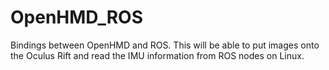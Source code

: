 # OpenHMD_ROS
Bindings between OpenHMD and ROS. This will be able to put images onto the Oculus Rift and read the IMU information from ROS nodes on Linux.
